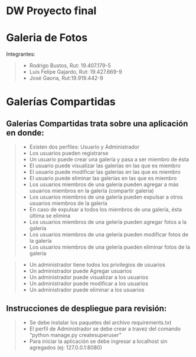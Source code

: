 
# DW Proyecto final
# Galeria de Fotos

Integrantes:

>* Rodrigo Bustos, Rut: 19.407.179-5
>* Luis Felipe Gajardo, Rut: 19.427.669-9
>* José Gaona, Rut:19.919.442-9

# Galerías Compartidas

## Galerías Compartidas trata sobre una aplicación en donde:

>* Existen dos perfiles: Usuario y Administrador
>* Los usuarios pueden registrarse
>* Un usuario puede crear una galería y pasa a ser miembro de ésta
>* El usuario puede visualizar las galerías en las que es miembro
>* El usuario puede modificar las galerías en las que es miembro
>* El usuario puede eliminar las galerías en las que es miembro
>* Los usuarios miembros de una galería pueden agregar a más usuarios miembros en la galería (compartir galeria)
>* Los usuarios miembros de una galería pueden expulsar a otros usuarios miembros de la galería
>* En caso de expulsar a todos los miembros de una galería, ésta última se elimina
>* Los usuarios miembros de una gelería pueden agregar fotos a la galeria
>* Los usuarios miembros de una gelería pueden modificar fotos de la galería
>* Los usuarios miembros de una gelería pueden eliminar fotos de la galería

>* Un administrador tiene todos los privilegios de usuarios
>* Un administrador puede Agregar usuarios
>* Un administrador puede visualizar a los usuarios
>* Un administrador puede modificar a los usuarios
>* Un administrador puede eliminar a los usuarios

## Instrucciones de despliegue para revisión:

>* Se debe instalar los paquetes del archivo  requirements.txt
>* El perfil de Administrador se debe crear a travez del comando "python manage.py createsuperuser"
>* Para iniciar la aplicación se debe ingresar a localhost sin agregados  (ej: 127.0.0.1:8080)
